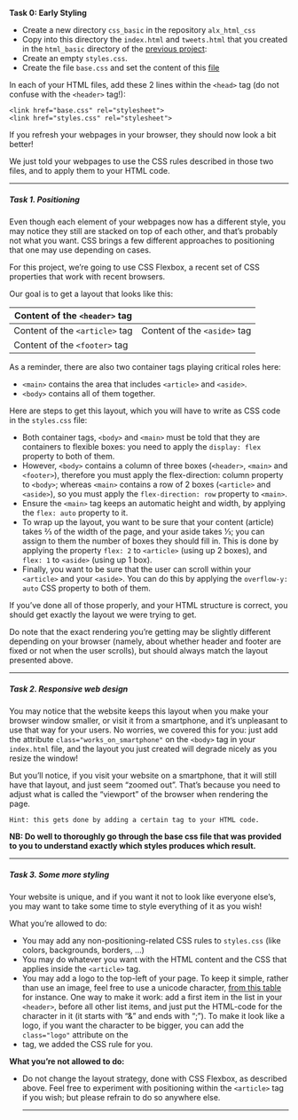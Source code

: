 **Task 0: Early Styling**

- Create a new directory `css_basic` in the repository `alx_html_css`
- Copy into this directory the `index.html` and `tweets.html` that you created in the `html_basic` directory of the [previous project](https://savanna.alxafrica.com/rltoken/FrPtBW-FheYIwWHE75yyIQ):
- Create an empty `styles.css`.
- Create the file `base.css` and set the content of this [file](https://savanna.alxafrica.com/rltoken/tA17nawbm6cOABq3COTLnw)

In each of your HTML files, add these 2 lines within the `<head>` tag (do not confuse with the `<header>` tag!):

```
<link href="base.css" rel="stylesheet">
<link href="styles.css" rel="stylesheet">
```

If you refresh your webpages in your browser, they should now look a bit better!

We just told your webpages to use the CSS rules described in those two files, and to apply them to your HTML code.

---

##### Task 1. Positioning

Even though each element of your webpages now has a different style, you may notice they still are stacked on top of each other, and that’s probably not what you want. CSS brings a few different approaches to positioning that one may use depending on cases.

For this project, we’re going to use CSS Flexbox, a recent set of CSS properties that work with recent browsers.

Our goal is to get a layout that looks like this:

| Content of the `<header>` tag  |                              |
| ------------------------------ | ---------------------------- |
| Content of the `<article>` tag | Content of the `<aside>` tag |
| Content of the `<footer>` tag  |                              |

As a reminder, there are also two container tags playing critical roles here:

- `<main>` contains the area that includes `<article>` and `<aside>`.
- `<body>` contains all of them together.

Here are steps to get this layout, which you will have to write as CSS code in the `styles.css` file:

- Both container tags, `<body>` and `<main>` must be told that they are containers to flexible boxes: you need to apply the `display: flex` property to both of them.
- However, `<body>` contains a column of three boxes (`<header>`, `<main>` and `<footer>`), therefore you must apply the flex-direction: column property to `<body>`; whereas `<main>` contains a row of 2 boxes (`<article>` and `<aside>`), so you must apply the `flex-direction: row` property to `<main>`.
- Ensure the `<main>` tag keeps an automatic height and width, by applying the `flex: auto` property to it.
- To wrap up the layout, you want to be sure that your content (article) takes ⅔ of the width of the page, and your aside takes ⅓; you can assign to them the number of boxes they should fill in. This is done by applying the property `flex: 2` to `<article>` (using up 2 boxes), and `flex: 1` to `<aside>` (using up 1 box).
- Finally, you want to be sure that the user can scroll within your `<article>` and your `<aside>`. You can do this by applying the `overflow-y: auto` CSS property to both of them.

If you’ve done all of those properly, and your HTML structure is correct, you should get exactly the layout we were trying to get.

Do note that the exact rendering you’re getting may be slightly different depending on your browser (namely, about whether header and footer are fixed or not when the user scrolls), but should always match the layout presented above.

---

##### Task 2. Responsive web design

You may notice that the website keeps this layout when you make your browser window smaller, or visit it from a smartphone, and it’s unpleasant to use that way for your users. No worries, we covered this for you: just add the attribute `class="works_on_smartphone"` on the `<body>` tag in your `index.html` file, and the layout you just created will degrade nicely as you resize the window!

But you’ll notice, if you visit your website on a smartphone, that it will still have that layout, and just seem “zoomed out”. That’s because you need to adjust what is called the “viewport” of the browser when rendering the page.

```
Hint: this gets done by adding a certain tag to your HTML code.
```

**NB: Do well to thoroughly go through the base css file that was provided to you to understand exactly which styles produces which result.**

---

##### Task 3. Some more styling

Your website is unique, and if you want it not to look like everyone else’s, you may want to take some time to style everything of it as you wish!

What you’re allowed to do:

- You may add any non-positioning-related CSS rules to `styles.css` (like colors, backgrounds, borders, …)
- You may do whatever you want with the HTML content and the CSS that applies inside the `<article>` tag.
- You may add a logo to the top-left of your page. To keep it simple, rather than use an image, feel free to use a unicode character, [from this table](https://savanna.alxafrica.com/rltoken/mCun37Y6BDMmcuPwP3jumQ) for instance. One way to make it work: add a first item in the list in your `<header>`, before all other list items, and just put the HTML-code for the character in it (it starts with “&” and ends with “;”). To make it look like a logo, if you want the character to be bigger, you can add the `class="logo"` attribute on the
- tag, we added the CSS rule for you.

**What you’re not allowed to do:**

- Do not change the layout strategy, done with CSS Flexbox, as described above. Feel free to experiment with positioning within the `<article>` tag if you wish; but please refrain to do so anywhere else.

  ---

  